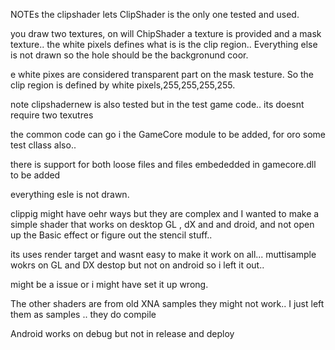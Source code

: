﻿NOTEs   the clipshader lets ClipShader is the only one tested and used.

you draw two textures, on will ChipShader a texture is provided and a mask texture.. the white pixels defines what is is the clip region.. 
Everything else is not drawn so the hole should be the backgronund coor.



e white pixes are considered transparent part  on the mask testure.  So the clip region is defined by white pixels,255,255,255,255.



note clipshadernew is also tested but in the test game code.. its doesnt require two texutres

the common code can go i the GameCore module to be added,  for oro some test cllass  also..


there is support for both loose files and files embededded in gamecore.dll to be added


everything esle is not drawn.


clippig might have oehr ways but they are complex and
I wanted to make a simple shader that works on desktop GL , dX and and droid, and not open up the Basic effect or figure out the stencil stuff..


its uses render target and wasnt easy to make it work on all... muttisample wokrs on GL and DX destop but not on android so i left it out..

might be a issue or i might have set it up wrong.  


The other shaders are from old XNA samples they might not work.. I just left them as samples .. they do compile 


Android works on debug but not in release and deploy